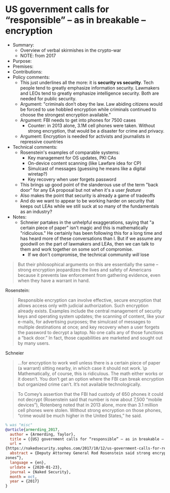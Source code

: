 # US government calls for “responsible” – as in breakable – encryption

- Summary:
  - Overview of verbal skirmishes in the crypto-war
  - NOTE: from 2017
- Purpose:
- Premises:
- Contributions:
- Policy comments:
  - This just underlines all the more: it is **security vs security**. Tech people tend to greatly
      emphasize information security. Lawmakers and LEOs tend to greatly emphasize intelligence
      security. Both are needed for public security.
  - Argument: "criminals don’t obey the law. Law abiding citizens would be forced to use hobbled
      encryption while criminals continued to choose the strongest encryption available."
  - Argument: FBI needs to get into phones for 7500 cases
    - Counter: in 2013 alone, 3.1M cell phones were taken. Without strong encryption, that would be
        a disaster for crime and privacy.
  - Argument: Encryption is needed for activists and journalists in repressive countries
- Technical comments:
  - Rosenstein's examples of comparable systems:
    - Key management for OS updates, PKI CAs
    - On-device content scanning (like Lawfare idea for CP)
    - Simulcast of messages (guessing he means like a digital wiretap?)
    - Key recovery when user forgets password
  - This brings up good point of the slanderous use of the term "back door" for any EA proposal but
      not when it's a user _feature_
  - Also makes the point that security is already a game of tradeoffs
  - And do we want to appear to be working harder on security that keeps out LEAs while we still
      suck at so many of the fundamentals as an industry?
- Notes:
  - Schneier partakes in the unhelpful exaggerations, saying that "a certain piece of paper" isn't
      magic and this is mathematically "ridiculous." He certainly has been following this for a long
      time and has heard more of these conversations than I. But if we assume any goodwill on the
      part of lawmakers and LEAs, then we can talk to them and work together on some sort of
      compromise.
    - If we don't compromise, the technical community _will_ lose

>But their philosophical arguments on this are essentially the same – strong encryption jeopardizes
the lives and safety of Americans because it prevents law enforcement from gathering evidence, even
when they have a warrant in hand.

Rosenstein:
>Responsible encryption can involve effective, secure encryption that allows access only with
judicial authorization. Such encryption already exists. Examples include the central management of
security keys and operating system updates; the scanning of content, like your e-mails, for
advertising purposes; the simulcast of messages to multiple destinations at once; and key recovery
when a user forgets the password to decrypt a laptop. No one calls any of those functions a “back
door.” In fact, those capabilities are marketed and sought out by many users.

Schneier
>...for encryption to work well unless there is a certain piece of paper (a warrant) sitting nearby,
in which case it should not work. \p Mathematically, of course, this is ridiculous. The math either
works or it doesn’t. You don’t get an option where the FBI can break encryption but organized crime
can’t. It’s not available technologically.

>To Comey’s assertion that the FBI had custody of 650 phones it could not decrypt (Rosenstein said
that number is now about 7,500 “mobile devices”), Rotenberg noted that in 2013 alone, more than 3.1
million cell phones were stolen. Without strong encryption on those phones, “crime would be much
higher in the United States,” he said.

```bib
% was "misc"
@article{armerding_2017,
  author = {Armerding, Taylor},
  title = {{US} government calls for “responsible” – as in breakable – encryption},
  url =
{https://nakedsecurity.sophos.com/2017/10/12/us-government-calls-for-responsible-as-in-breakable-encryption/},
  abstract = {Deputy Attorney General Rod Rosenstein said strong encryption will create “law-free
zones”},
  language = {en},
  urldate = {2020-01-23},
  journal = {Naked Security},
  month = oct,
  year = {2017}
}
```
